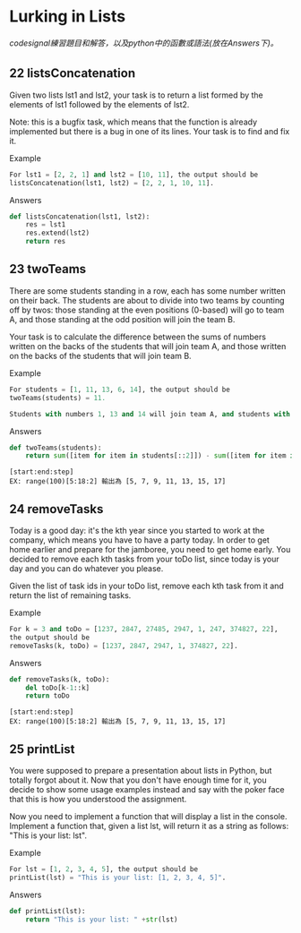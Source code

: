 # Lurking in Lists
###### codesignal練習題目和解答，以及python中的函數或語法(放在Answers下)。
## 22 listsConcatenation
Given two lists lst1 and lst2, your task is to return a list formed by the elements of lst1 followed by the elements of lst2.

Note: this is a bugfix task, which means that the function is already implemented but there is a bug in one of its lines. Your task is to find and fix it.

Example
```python
For lst1 = [2, 2, 1] and lst2 = [10, 11], the output should be
listsConcatenation(lst1, lst2) = [2, 2, 1, 10, 11].

```
Answers
```python
def listsConcatenation(lst1, lst2):
    res = lst1
    res.extend(lst2)
    return res
```

## 23 twoTeams
There are some students standing in a row, each has some number written on their back. The students are about to divide into two teams by counting off by twos: those standing at the even positions (0-based) will go to team A, and those standing at the odd position will join the team B.

Your task is to calculate the difference between the sums of numbers written on the backs of the students that will join team A, and those written on the backs of the students that will join team B.

Example
```python
For students = [1, 11, 13, 6, 14], the output should be
twoTeams(students) = 11.

Students with numbers 1, 13 and 14 will join team A, and students with numbers 11 and 6 will join team B. Thus, the answer is (1 + 13 + 14) - (11 + 6) = 11.

```
Answers
```python
def twoTeams(students):
    return sum([item for item in students[::2]]) - sum([item for item in students[1::2]])
```
    [start:end:step]
    EX: range(100)[5:18:2] 輸出為 [5, 7, 9, 11, 13, 15, 17]
    
## 24 removeTasks
Today is a good day: it's the kth year since you started to work at the company, which means you have to have a party today. In order to get home earlier and prepare for the jamboree, you need to get home early. You decided to remove each kth tasks from your toDo list, since today is your day and you can do whatever you please.

Given the list of task ids in your toDo list, remove each kth task from it and return the list of remaining tasks.

Example
```python
For k = 3 and toDo = [1237, 2847, 27485, 2947, 1, 247, 374827, 22],
the output should be
removeTasks(k, toDo) = [1237, 2847, 2947, 1, 374827, 22].

```
Answers
```python
def removeTasks(k, toDo):
    del toDo[k-1::k]
    return toDo
```
    [start:end:step]
    EX: range(100)[5:18:2] 輸出為 [5, 7, 9, 11, 13, 15, 17]

## 25 printList
You were supposed to prepare a presentation about lists in Python, but totally forgot about it. Now that you don't have enough time for it, you decide to show some usage examples instead and say with the poker face that this is how you understood the assignment.

Now you need to implement a function that will display a list in the console. Implement a function that, given a list lst, will return it as a string as follows: "This is your list: lst".

Example
```python
For lst = [1, 2, 3, 4, 5], the output should be
printList(lst) = "This is your list: [1, 2, 3, 4, 5]".

```
Answers
```python
def printList(lst):
    return "This is your list: " +str(lst)
```

